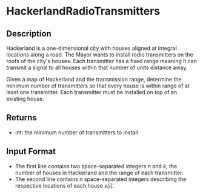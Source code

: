 # HackerlandRadioTransmitters

## Description

Hackerland is a one-dimensional city with houses aligned at integral locations along a road. The Mayor wants to install radio transmitters on the roofs of the city's houses. Each transmitter has a fixed range meaning it can transmit a signal to all houses within that number of units distance away.

Given a map of Hackerland and the transmission range, determine the minimum number of transmitters so that every house is within range of at least one transmitter. Each transmitter must be installed on top of an existing house.

## Returns

- int: the minimum number of transmitters to install

## Input Format

- The first line contains two space-separated integers _n_ and _k_, the number of houses in Hackerland and the range of each transmitter.
- The second line contains _n_ space-separated integers describing the respective locations of each house _x[i]_.

